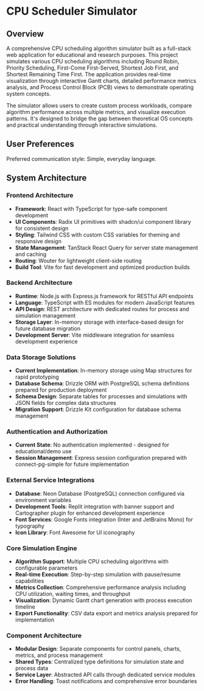 # CPU Scheduler Simulator

## Overview

A comprehensive CPU scheduling algorithm simulator built as a full-stack web application for educational and research purposes. This project simulates various CPU scheduling algorithms including Round Robin, Priority Scheduling, First-Come First-Served, Shortest Job First, and Shortest Remaining Time First. The application provides real-time visualization through interactive Gantt charts, detailed performance metrics analysis, and Process Control Block (PCB) views to demonstrate operating system concepts.

The simulator allows users to create custom process workloads, compare algorithm performance across multiple metrics, and visualize execution patterns. It's designed to bridge the gap between theoretical OS concepts and practical understanding through interactive simulations.

## User Preferences

Preferred communication style: Simple, everyday language.

## System Architecture

### Frontend Architecture
- **Framework**: React with TypeScript for type-safe component development
- **UI Components**: Radix UI primitives with shadcn/ui component library for consistent design
- **Styling**: Tailwind CSS with custom CSS variables for theming and responsive design
- **State Management**: TanStack React Query for server state management and caching
- **Routing**: Wouter for lightweight client-side routing
- **Build Tool**: Vite for fast development and optimized production builds

### Backend Architecture
- **Runtime**: Node.js with Express.js framework for RESTful API endpoints
- **Language**: TypeScript with ES modules for modern JavaScript features
- **API Design**: REST architecture with dedicated routes for process and simulation management
- **Storage Layer**: In-memory storage with interface-based design for future database migration
- **Development Server**: Vite middleware integration for seamless development experience

### Data Storage Solutions
- **Current Implementation**: In-memory storage using Map structures for rapid prototyping
- **Database Schema**: Drizzle ORM with PostgreSQL schema definitions prepared for production deployment
- **Schema Design**: Separate tables for processes and simulations with JSON fields for complex data structures
- **Migration Support**: Drizzle Kit configuration for database schema management

### Authentication and Authorization
- **Current State**: No authentication implemented - designed for educational/demo use
- **Session Management**: Express session configuration prepared with connect-pg-simple for future implementation

### External Service Integrations
- **Database**: Neon Database (PostgreSQL) connection configured via environment variables
- **Development Tools**: Replit integration with banner support and Cartographer plugin for enhanced development experience
- **Font Services**: Google Fonts integration (Inter and JetBrains Mono) for typography
- **Icon Library**: Font Awesome for UI iconography

### Core Simulation Engine
- **Algorithm Support**: Multiple CPU scheduling algorithms with configurable parameters
- **Real-time Execution**: Step-by-step simulation with pause/resume capabilities
- **Metrics Collection**: Comprehensive performance analysis including CPU utilization, waiting times, and throughput
- **Visualization**: Dynamic Gantt chart generation with process execution timeline
- **Export Functionality**: CSV data export and metrics analysis prepared for implementation

### Component Architecture
- **Modular Design**: Separate components for control panels, charts, metrics, and process management
- **Shared Types**: Centralized type definitions for simulation state and process data
- **Service Layer**: Abstracted API calls through dedicated service modules
- **Error Handling**: Toast notifications and comprehensive error boundaries